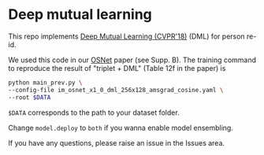 # Deep mutual learning

This repo implements [Deep Mutual Learning (CVPR'18)](https://zpascal.net/cvpr2018/Zhang_Deep_Mutual_Learning_CVPR_2018_paper.pdf) (DML) for person re-id.

We used this code in our [OSNet](https://arxiv.org/pdf/1905.00953.pdf) paper (see Supp. B). The training command to reproduce the result of "triplet + DML" (Table 12f in the paper) is
```bash
python main_prev.py \
--config-file im_osnet_x1_0_dml_256x128_amsgrad_cosine.yaml \
--root $DATA
```

`$DATA` corresponds to the path to your dataset folder.

Change `model.deploy` to `both` if you wanna enable model ensembling.

If you have any questions, please raise an issue in the Issues area.